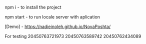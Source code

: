 npm i - to install the project

npm start - to run locale server with aplication

[Demo] - https://nadieinoleh.github.io/NovaPoshta/

For testing
  20450763721973
  20450763589742
  20450762434089